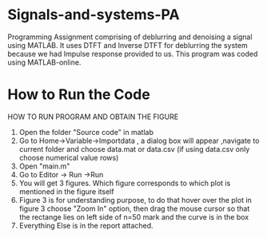 # Signals-and-systems-PA
Programming Assignment comprising of deblurring and denoising a signal using MATLAB.
It uses DTFT and Inverse DTFT for deblurring the system because we had Impulse response provided to us.
This program was coded using MATLAB-online.

# How to Run the Code

HOW TO RUN PROGRAM AND OBTAIN THE FIGURE

1. Open the folder "Source code" in matlab
2. Go to Home->Variable->Importdata , a dialog box will appear ,navigate to current folder and choose data.mat or data.csv
   (if using data.csv only choose numerical value rows)
3. Open "main.m" 
4. Go to Editor -> Run ->Run
5. You will get 3 figures. Which figure corresponds to which plot is mentioned in the figure itself
6. Figure 3 is for understanding purpose, to do that hover over the plot in figure 3 choose "Zoom In" option, then drag the mouse cursor so that the rectange lies on left side of    n=50 mark and the curve is in the box
7. Everything Else is in the report attached.

